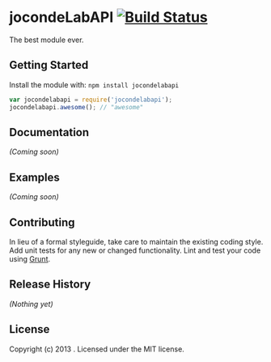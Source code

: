 # jocondeLabAPI [![Build Status](https://secure.travis-ci.org/lowki93/jocondelabapi.png?branch=master)](http://travis-ci.org/lowki93/jocondelabapi)

The best module ever.

## Getting Started
Install the module with: `npm install jocondelabapi`

```javascript
var jocondelabapi = require('jocondelabapi');
jocondelabapi.awesome(); // "awesome"
```

## Documentation
_(Coming soon)_

## Examples
_(Coming soon)_

## Contributing
In lieu of a formal styleguide, take care to maintain the existing coding style. Add unit tests for any new or changed functionality. Lint and test your code using [Grunt](http://gruntjs.com/).

## Release History
_(Nothing yet)_

## License
Copyright (c) 2013 . Licensed under the MIT license.
